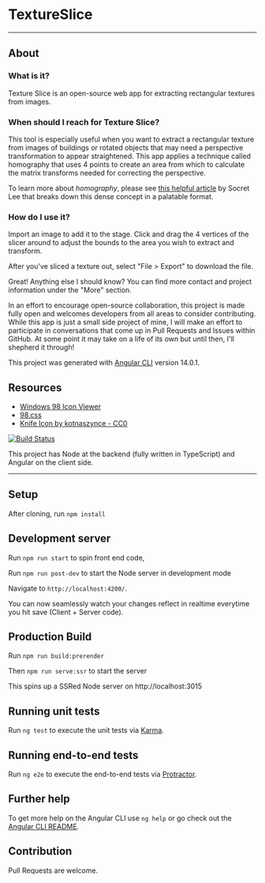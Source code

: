 # TextureSlice

---

## About

### What is it?

Texture Slice is an open-source web app for extracting rectangular textures from images.

### When should I reach for Texture Slice?

This tool is especially useful when you want to extract a rectangular texture from images of buildings or rotated objects that may need a perspective transformation to appear straightened. This app applies a technique called homography that uses 4 points to create an area from which to calculate the matrix transforms needed for correcting the perspective.

To learn more about *homography*, please see [this helpful article](https://towardsdatascience.com/understanding-homography-a-k-a-perspective-transformation-cacaed5ca17) by Socret Lee that breaks down this dense concept in a palatable format.

### How do I use it?

Import an image to add it to the stage. Click and drag the 4 vertices of the slicer around to adjust the bounds to the area you wish to extract and transform.

After you've sliced a texture out, select "File > Export" to download the file.

Great! Anything else I should know?
You can find more contact and project information under the "More" section.

In an effort to encourage open-source collaboration, this project is made fully open and welcomes developers from all areas to consider contributing. While this app is just a small side project of mine, I will make an effort to participate in conversations that come up in Pull Requests and Issues within GitHub. At some point it may take on a life of its own but until then, I'll shepherd it through!

This project was generated with [Angular CLI](https://github.com/angular/angular-cli) version 14.0.1.

## Resources

- [Windows 98 Icon Viewer](https://win98icons.alexmeub.com/)
- [98.css](https://jdan.github.io/98.css/#window)
- [Knife Icon by kotnaszynce - CC0](https://opengameart.org/node/92956)

[![Build Status](https://travis-ci.com/meetdave3/angular-node-typescript-boiler.svg?branch=main)](https://travis-ci.com/meetdave3/angular-node-typescript-boiler)

This project has Node at the backend (fully written in TypeScript) and Angular on the client side. 

---

## Setup

After cloning, run `npm install`

## Development server

Run `npm run start` to spin front end code,

Run `npm run post-dev` to start the Node server in development mode

Navigate to `http://localhost:4200/`. 

You can now seamlessly watch your changes reflect in realtime everytime you hit save (Client + Server code).

## Production Build

Run `npm run build:prerender`

Then `npm run serve:ssr` to start the server

This spins up a SSRed Node server on http://localhost:3015

## Running unit tests

Run `ng test` to execute the unit tests via [Karma](https://karma-runner.github.io).

## Running end-to-end tests

Run `ng e2e` to execute the end-to-end tests via [Protractor](http://www.protractortest.org/).

## Further help

To get more help on the Angular CLI use `ng help` or go check out the [Angular CLI README](https://github.com/angular/angular-cli/blob/master/README.md).

## Contribution

Pull Requests are welcome. 

